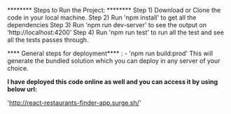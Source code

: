 ******** Steps to Run the Project: ********
Step 1) Download or Clone the code in your local machine.
Step 2) Run 'npm install' to get all the dependencies
Step 3) Run 'npm run dev-server' to see the output on ‘http://localhost:4200’
Step 4) Run 'npm run test' to run all the test and see all the tests passes through.


**** General steps for deployment**** : -
'npm run build:prod'
This will generate the bundled solution which you can deploy in any server of your choice.


**I have deployed this code online as well and you can access it by using below url:**

'http://react-restaurants-finder-app.surge.sh/'
